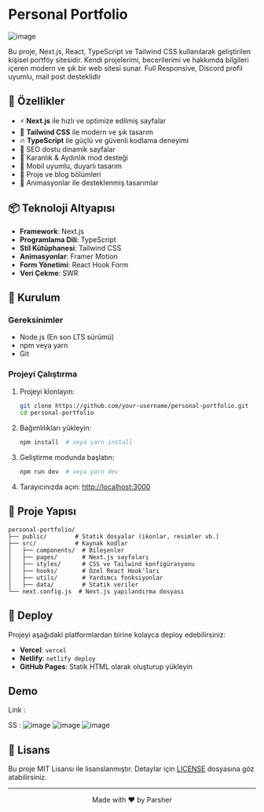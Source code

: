 # Personal Portfolio

![image](https://github.com/user-attachments/assets/fd1b6deb-5177-4644-9073-d23b554fb612)

Bu proje, Next.js, React, TypeScript ve Tailwind CSS kullanılarak geliştirilen kişisel portföy sitesidir. Kendi projelerimi, becerilerimi ve hakkımda bilgileri içeren modern ve şık bir web sitesi sunar.
Full Responsive, Discord profil uyumlu, mail post desteklidir

## 🚀 Özellikler

- ⚡ **Next.js** ile hızlı ve optimize edilmiş sayfalar
- 🎨 **Tailwind CSS** ile modern ve şık tasarım
- 🔥 **TypeScript** ile güçlü ve güvenli kodlama deneyimi
- 📜 SEO dostu dinamik sayfalar
- 🌙 Karanlık & Aydınlık mod desteği
- 📱 Mobil uyumlu, duyarlı tasarım
- 📂 Proje ve blog bölümleri
- 📧 Animasyonlar ile desteklenmiş tasarımlar

## 📦 Teknoloji Altyapısı

- **Framework**: Next.js
- **Programlama Dili**: TypeScript
- **Stil Kütüphanesi**: Tailwind CSS
- **Animasyonlar**: Framer Motion
- **Form Yönetimi**: React Hook Form
- **Veri Çekme**: SWR

## 🚀 Kurulum

### Gereksinimler

- Node.js (En son LTS sürümü)
- npm veya yarn
- Git

### Projeyi Çalıştırma

1. Projeyi klonlayın:
   ```bash
   git clone https://github.com/your-username/personal-portfolio.git
   cd personal-portfolio
   ```

2. Bağımlılıkları yükleyin:
   ```bash
   npm install  # veya yarn install
   ```

3. Geliştirme modunda başlatın:
   ```bash
   npm run dev  # veya yarn dev
   ```

4. Tarayıcınızda açın: [http://localhost:3000](http://localhost:3000)

## 📂 Proje Yapısı

```
personal-portfolio/
├── public/        # Statik dosyalar (ikonlar, resimler vb.)
├── src/           # Kaynak kodlar
│   ├── components/  # Bileşenler
│   ├── pages/       # Next.js sayfaları
│   ├── styles/      # CSS ve Tailwind konfigürasyonu
│   ├── hooks/       # Özel React Hook'ları
│   ├── utils/       # Yardımcı fonksiyonlar
│   ├── data/        # Statik veriler
└── next.config.js  # Next.js yapılandırma dosyası
```

## 🌟 Deploy

Projeyi aşağıdaki platformlardan birine kolayca deploy edebilirsiniz:

- **Vercel**: `vercel`
- **Netlify**: `netlify deploy`
- **GitHub Pages**: Statik HTML olarak oluşturup yükleyin

## Demo 

Link :

SS :
![image](https://github.com/user-attachments/assets/4d3853ce-8442-4c04-b52d-2aadbcd14a11)
![image](https://github.com/user-attachments/assets/abf3ef56-526a-4e36-a444-d486af901c99)
![image](https://github.com/user-attachments/assets/c0b76e01-ccd6-44ae-b6f3-585d4253711e)



## 📜 Lisans

Bu proje MIT Lisansı ile lisanslanmıştır. Detaylar için [LICENSE](LICENSE) dosyasına göz atabilirsiniz.

---

<p align="center">
  Made with ❤️ by Parsher
</p>


